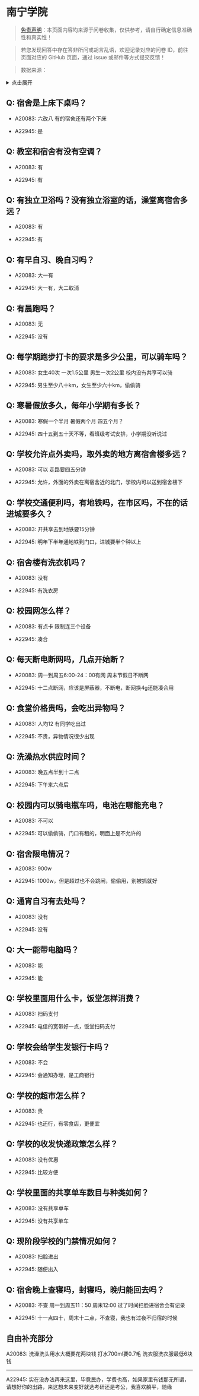 # 南宁学院

> [免责声明](https://colleges.chat/#_3)：本页面内容均来源于问卷收集，仅供参考，请自行确定信息准确性和真实性！

> 若您发现回答中存在答非所问或胡言乱语，欢迎记录对应的问卷 ID，前往页面对应的 GitHub 页面，通过 issue 或邮件等方式提交反馈！

> 数据来源：

<details><summary>点击展开</summary>
<ul>
<li>A20083: 匿名 (2023 年 06 月)</li>
<li>A22945: 匿名 (2024 年 06 月)</li>
</ul>
</details>

## Q: 宿舍是上床下桌吗？

- A20083: 六改八 有的宿舍还有两个下床

- A22945: 是

## Q: 教室和宿舍有没有空调？

- A20083: 有

- A22945: 有

## Q: 有独立卫浴吗？没有独立浴室的话，澡堂离宿舍多远？

- A20083: 有

- A22945: 有

## Q: 有早自习、晚自习吗？

- A20083: 大一有

- A22945: 大一有，大二取消

## Q: 有晨跑吗？

- A20083: 无

- A22945: 没有

## Q: 每学期跑步打卡的要求是多少公里，可以骑车吗？

- A20083: 女生40次 一次1.5公里  男生一次2公里  校内没有共享可以骑

- A22945: 男生至少八十km，女生至少六十km，偷偷骑

## Q: 寒暑假放多久，每年小学期有多长？

- A20083: 寒假一个半月 暑假两个月  四五个月？

- A22945: 四十五到五十天不等，看班级考试安排，小学期没听说过

## Q: 学校允许点外卖吗，取外卖的地方离宿舍楼多远？

- A20083: 可以    走路要四五分钟

- A22945: 允许，外面的外卖在离宿舍近的北门，学校内可以送到宿舍楼下

## Q: 学校交通便利吗，有地铁吗，在市区吗，不在的话进城要多久？

- A20083: 开共享去到地铁要15分钟

- A22945: 明年下半年通地铁到门口，进城要半个钟以上

## Q: 宿舍楼有洗衣机吗？

- A20083: 没有

- A22945: 有洗衣房

## Q: 校园网怎么样？

- A20083: 有点卡      限制连三个设备

- A22945: 凑合

## Q: 每天断电断网吗，几点开始断？

- A20083: 周一到周五6:00-24：00有网 周末节假日不断网

- A22945: 十二点断网，应该是屏蔽器，不断电，断网换4g还能凑合用

## Q: 食堂价格贵吗，会吃出异物吗？

- A20083: 人均12     有同学吃出过

- A22945: 不贵，异物情况很少出现

## Q: 洗澡热水供应时间？

- A20083: 晚五点半到十二点

- A22945: 下午来六点后

## Q: 校园内可以骑电瓶车吗，电池在哪能充电？

- A20083: 不可以

- A22945: 可以偷偷骑，门口有租的，明面上是不允许的

## Q: 宿舍限电情况？

- A20083: 900w

- A22945: 1000w，但是超过也不会跳闸，偷偷用，别被抓就好

## Q: 通宵自习有去处吗？

- A20083: 没有

- A22945: 没有

## Q: 大一能带电脑吗？

- A20083: 能

- A22945: 能

## Q: 学校里面用什么卡，饭堂怎样消费？

- A20083: 扫码支付

- A22945: 电信的宽带好一点，饭堂扫码支付

## Q: 学校会给学生发银行卡吗？

- A20083: 不会

- A22945: 会通知办理，是工商银行

## Q: 学校的超市怎么样？

- A20083: 贵

- A22945: 也还行，有零食店，更便宜

## Q: 学校的收发快递政策怎么样？

- A20083: 没有优惠

- A22945: 比较方便

## Q: 学校里面的共享单车数目与种类如何？

- A20083: 没有共享单车

- A22945: 没有共享单车

## Q: 现阶段学校的门禁情况如何？

- A20083: 扫脸进出

- A22945: 随便出入

## Q: 宿舍晚上查寝吗，封寝吗，晚归能回去吗？

- A20083: 不查   周一到周五11：50 周末12:00  过了时间扫脸进宿舍会有记录

- A22945: 十一点四十，周末十二点，不查寝，我也有过夜不归宿的时候

## 自由补充部分

A20083: 洗澡洗头用水大概要花两块钱  打水700ml要0.7毛   洗衣服洗衣服最低6块钱

***

A22945: 实在没办法再来这里，毕竟民办，学费也高，如果家里有钱那无所谓，请想好你的出路，来这想未来变好就选考研还是考公，我喜欢躺平，随缘